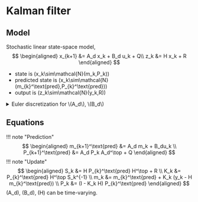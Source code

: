 # Kalman filter

## Model
Stochastic linear state-space model,
$$
\begin{aligned}
x_{k+1} &= A_d x_k + B_d u_k + Q\\
z_k &= H x_k + R
\end{aligned}
$$

- state is \(x_k\sim\mathcal{N}(m_k,P_k)\)
- predicted state is \(x_k\sim\mathcal{N}(m_{k}^\text{pred},P_{k}^\text{pred})\)
- output is \(z_k\sim\mathcal{N}(y_k,R)\)

<details>
<summary>Euler discretization for \(A_d\), \(B_d\)</summary>
Using Euler approximation,
$$
\begin{aligned}
\frac{\Delta x(t)}{\Delta t} &\approx Ax(t) + Bu(t) \\
\frac{x_{k+1}-x_k}{\Delta t} &= Ax_k + Bu_k\\
x_{k+1} &= \underbrace{x_k + \Delta t A x_k}_{A_d=(I+\Delta t A)} + \underbrace{\Delta t B}_{B_d} u_k
\end{aligned}
$$
</details>

## Equations
!!! note "Prediction"
     $$
     \begin{aligned}
     m_{k+1}^\text{pred} &= A_d m_k + B_du_k \\
     P_{k+1}^\text{pred} &= A_d P_k A_d^\top + Q
     \end{aligned}
     $$
!!! note "Update"
     $$
     \begin{aligned}
     S_k &= H P_{k}^\text{pred} H^\top + R \\
     K_k &= P_{k}^\text{pred} H^\top S_k^{-1} \\
     m_k &= m_{k}^\text{pred} + K_k (y_k - H m_{k}^\text{pred}) \\
     P_k &= (I - K_k H) P_{k}^\text{pred} 
     \end{aligned}
     $$
\(A_d\), \(B_d\), \(H\) can be time-varying.
